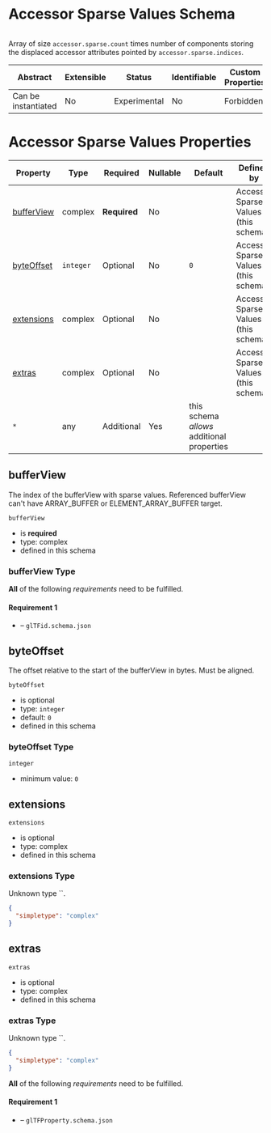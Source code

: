 
# Accessor Sparse Values Schema

```
```

Array of size `accessor.sparse.count` times number of components storing the displaced accessor attributes pointed by `accessor.sparse.indices`.

| Abstract | Extensible | Status | Identifiable | Custom Properties | Additional Properties | Defined In |
|----------|------------|--------|--------------|-------------------|-----------------------|------------|
| Can be instantiated | No | Experimental | No | Forbidden | Permitted | [accessor.sparse.values.schema.json](accessor.sparse.values.schema.json) |

# Accessor Sparse Values Properties

| Property | Type | Required | Nullable | Default | Defined by |
|----------|------|----------|----------|---------|------------|
| [bufferView](#bufferview) | complex | **Required**  | No |  | Accessor Sparse Values (this schema) |
| [byteOffset](#byteoffset) | `integer` | Optional  | No | `0` | Accessor Sparse Values (this schema) |
| [extensions](#extensions) | complex | Optional  | No |  | Accessor Sparse Values (this schema) |
| [extras](#extras) | complex | Optional  | No |  | Accessor Sparse Values (this schema) |
| `*` | any | Additional | Yes | this schema *allows* additional properties |

## bufferView

The index of the bufferView with sparse values. Referenced bufferView can't have ARRAY_BUFFER or ELEMENT_ARRAY_BUFFER target.

`bufferView`

* is **required**
* type: complex
* defined in this schema

### bufferView Type


**All** of the following *requirements* need to be fulfilled.


#### Requirement 1


* []() – `glTFid.schema.json`






## byteOffset

The offset relative to the start of the bufferView in bytes. Must be aligned.

`byteOffset`

* is optional
* type: `integer`
* default: `0`
* defined in this schema

### byteOffset Type


`integer`

* minimum value: `0`






## extensions


`extensions`

* is optional
* type: complex
* defined in this schema

### extensions Type

Unknown type ``.

```json
{
  "simpletype": "complex"
}
```





## extras


`extras`

* is optional
* type: complex
* defined in this schema

### extras Type

Unknown type ``.

```json
{
  "simpletype": "complex"
}
```






**All** of the following *requirements* need to be fulfilled.


#### Requirement 1


* []() – `glTFProperty.schema.json`

